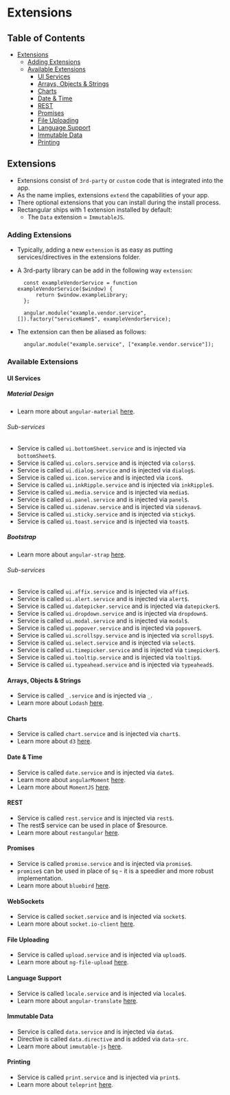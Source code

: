 # Extensions

## Table of Contents
* [Extensions](#Extensions)
	* [Adding Extensions](#AddingExtensions)
	* [Available Extensions](#AvailableExtensions)
		* [UI Services](#UIServices)
		* [Arrays, Objects & Strings](#ArraysObjectsStrings)
		* [Charts](#Charts)
		* [Date & Time](#DateTime)
		* [REST](#REST)
		* [Promises](#Promises)
		* [File Uploading](#FileUploading)
		* [Language Support](#LanguageSupport)
		* [Immutable Data](#ImmutableData)
		* [Printing](#Printing)

## <a name='Extensions'></a>Extensions
- Extensions consist of `3rd-party` or `custom` code that is integrated into the app.
- As the name implies, extensions `extend` the capabilities of your app.
- There optional extensions that you can install during the install process.
- Rectangular ships with 1 extension installed by default:
	- The `Data` extension = `ImmutableJS`.

### <a name='AddingExtensions'></a>Adding Extensions
- Typically, adding a new `extension` is as easy as putting services/directives in the extensions folder.
- A 3rd-party library can be add in the following way `extension`:

		const exampleVendorService = function exampleVendorService($window) {
			return $window.exampleLibrary;
		};

		angular.module("example.vendor.service", []).factory("serviceName$", exampleVendorService);

- The extension can then be aliased as follows:

		angular.module("example.service", ["example.vendor.service"]);

### <a name='AvailableExtensions'></a>Available Extensions

#### <a name='UIServices'></a>UI Services

##### Material Design
- Learn more about `angular-material` [here](https://material.angularjs.org/latest/).

###### Sub-services
- Service is called `ui.bottomSheet.service` and is injected via `bottomSheet$`.
- Service is called `ui.colors.service` and is injected via `colors$`.
- Service is called `ui.dialog.service` and is injected via `dialog$`.
- Service is called `ui.icon.service` and is injected via `icon$`.
- Service is called `ui.inkRipple.service` and is injected via `inkRipple$`.
- Service is called `ui.media.service` and is injected via `media$`.
- Service is called `ui.panel.service` and is injected via `panel$`.
- Service is called `ui.sidenav.service` and is injected via `sidenav$`.
- Service is called `ui.sticky.service` and is injected via `sticky$`.
- Service is called `ui.toast.service` and is injected via `toast$`.

##### Bootstrap
- Learn more about `angular-strap` [here](https://mgcrea.github.io/angular-strap/).

###### Sub-services
- Service is called `ui.affix.service` and is injected via `affix$`.
- Service is called `ui.alert.service` and is injected via `alert$`.
- Service is called `ui.datepicker.service` and is injected via `datepicker$`.
- Service is called `ui.dropdown.service` and is injected via `dropdown$`.
- Service is called `ui.modal.service` and is injected via `modal$`.
- Service is called `ui.popover.service` and is injected via `popover$`.
- Service is called `ui.scrollspy.service` and is injected via `scrollspy$`.
- Service is called `ui.select.service` and is injected via `select$`.
- Service is called `ui.timepicker.service` and is injected via `timepicker$`.
- Service is called `ui.tooltip.service` and is injected via `tooltip$`.
- Service is called `ui.typeahead.service` and is injected via `typeahead$`.

#### <a name='ArraysObjectsStrings'></a>Arrays, Objects & Strings
- Service is called `_.service` and is injected via `_`.
- Learn more about `Lodash` [here](https://lodash.com/docs/4.17.4).

#### <a name='Charts'></a>Charts
- Service is called `chart.service` and is injected via `chart$`.
- Learn more about `d3` [here](https://github.com/d3/d3/wiki).

#### <a name='DateTime'></a>Date & Time
- Service is called `date.service` and is injected via `date$`.
- Learn more about `angularMoment` [here](https://github.com/urish/angular-moment).
- Learn more about `MomentJS` [here](http://momentjs.com/docs/).

#### <a name='REST'></a>REST
- Service is called `rest.service` and is injected via `rest$`.
- The rest$ service can be used in place of $resource.
- Learn more about `restangular` [here](https://github.com/mgonto/restangular/blob/master/README.md).

#### <a name='Promises'></a>Promises
- Service is called `promise.service` and is injected via `promise$`.
- `promise$` can be used in place of `$q` - it is a speedier and more robust implementation.
- Learn more about `bluebird` [here](http://bluebirdjs.com/docs/api-reference.html).

#### <a name='WebSockets'></a>WebSockets
- Service is called `socket.service` and is injected via `socket$`.
- Learn more about `socket.io-client` [here](https://socket.io/docs/).

#### <a name='FileUploading'></a>File Uploading
- Service is called `upload.service` and is injected via `upload$`.
- Learn more about `ng-file-upload` [here](https://github.com/danialfarid/ng-file-upload).

#### <a name='LanguageSupport'></a>Language Support
- Service is called `locale.service` and is injected via `locale$`.
- Learn more about `angular-translate` [here](https://angular-translate.github.io/docs/#/guide).

#### <a name='ImmutableData'></a>Immutable Data
- Service is called `data.service` and is injected via `data$`.
- Directive is called `data.directive` and is added via `data-src`.
- Learn more about `immutable-js` [here](http://facebook.github.io/immutable-js/docs/).

#### <a name='Printing'></a>Printing
- Service is called `print.service` and is injected via `print$`.
- Learn more about `teleprint` [here](https://github.com/abbotto/teleprint).
